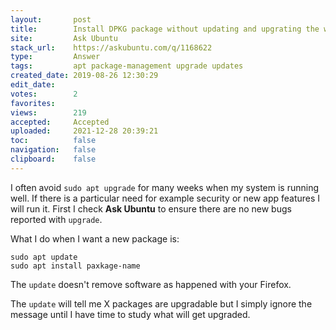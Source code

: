 ```yaml
---
layout:       post
title:        Install DPKG package without updating and upgrating the whole system
site:         Ask Ubuntu
stack_url:    https://askubuntu.com/q/1168622
type:         Answer
tags:         apt package-management upgrade updates
created_date: 2019-08-26 12:30:29
edit_date:    
votes:        2
favorites:    
views:        219
accepted:     Accepted
uploaded:     2021-12-28 20:39:21
toc:          false
navigation:   false
clipboard:    false
---
```


I often avoid `sudo apt upgrade` for many weeks when my system is running well. If there is a particular need for example security or new app features I will run it. First I check **Ask Ubuntu** to ensure there are no new bugs reported with `upgrade`.

What I do when I want a new package is:

``` 
sudo apt update
sudo apt install paxkage-name

```

The `update` doesn't remove software as happened with your Firefox.

The `update` will tell me X packages are upgradable but I simply ignore the message until I have time to study what will get  upgraded.
